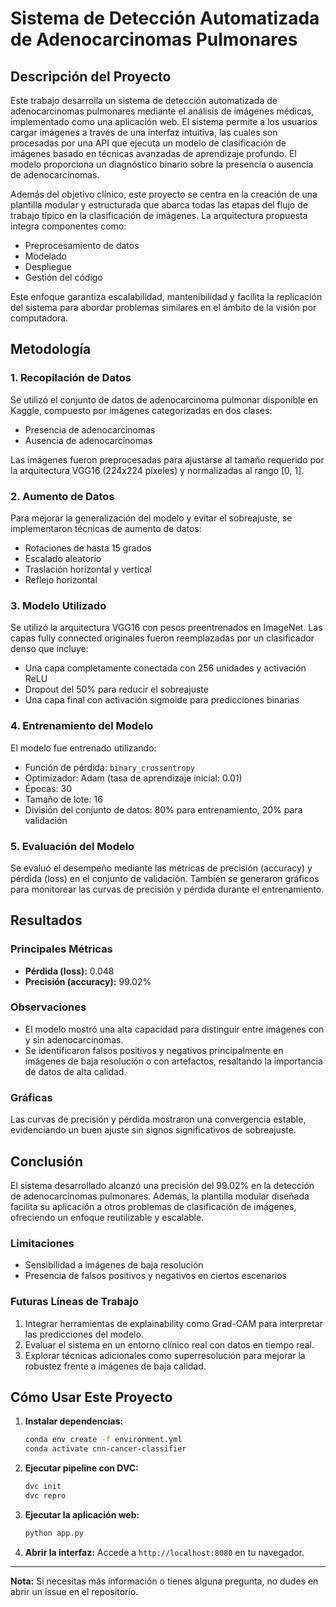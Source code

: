 # Sistema de Detección Automatizada de Adenocarcinomas Pulmonares

## Descripción del Proyecto

Este trabajo desarrolla un sistema de detección automatizada de adenocarcinomas pulmonares mediante el análisis de imágenes médicas, implementado como una aplicación web. El sistema permite a los usuarios cargar imágenes a través de una interfaz intuitiva, las cuales son procesadas por una API que ejecuta un modelo de clasificación de imágenes basado en técnicas avanzadas de aprendizaje profundo. El modelo proporciona un diagnóstico binario sobre la presencia o ausencia de adenocarcinomas.

Además del objetivo clínico, este proyecto se centra en la creación de una plantilla modular y estructurada que abarca todas las etapas del flujo de trabajo típico en la clasificación de imágenes. La arquitectura propuesta integra componentes como:
- Preprocesamiento de datos
- Modelado
- Despliegue
- Gestión del código

Este enfoque garantiza escalabilidad, mantenibilidad y facilita la replicación del sistema para abordar problemas similares en el ámbito de la visión por computadora.

## Metodología

### 1. Recopilación de Datos
Se utilizó el conjunto de datos de adenocarcinoma pulmonar disponible en Kaggle, compuesto por imágenes categorizadas en dos clases:
- Presencia de adenocarcinomas
- Ausencia de adenocarcinomas

Las imágenes fueron preprocesadas para ajustarse al tamaño requerido por la arquitectura VGG16 (224x224 píxeles) y normalizadas al rango [0, 1].

### 2. Aumento de Datos
Para mejorar la generalización del modelo y evitar el sobreajuste, se implementaron técnicas de aumento de datos:
- Rotaciones de hasta 15 grados
- Escalado aleatorio
- Traslación horizontal y vertical
- Reflejo horizontal

### 3. Modelo Utilizado
Se utilizó la arquitectura VGG16 con pesos preentrenados en ImageNet. Las capas fully connected originales fueron reemplazadas por un clasificador denso que incluye:
- Una capa completamente conectada con 256 unidades y activación ReLU
- Dropout del 50% para reducir el sobreajuste
- Una capa final con activación sigmoide para predicciones binarias

### 4. Entrenamiento del Modelo
El modelo fue entrenado utilizando:
- Función de pérdida: `binary_crossentropy`
- Optimizador: Adam (tasa de aprendizaje inicial: 0.01)
- Épocas: 30
- Tamaño de lote: 16
- División del conjunto de datos: 80% para entrenamiento, 20% para validación

### 5. Evaluación del Modelo
Se evaluó el desempeño mediante las métricas de precisión (accuracy) y pérdida (loss) en el conjunto de validación. También se generaron gráficos para monitorear las curvas de precisión y pérdida durante el entrenamiento.

## Resultados

### Principales Métricas
- **Pérdida (loss):** 0.048
- **Precisión (accuracy):** 99.02%

### Observaciones
- El modelo mostró una alta capacidad para distinguir entre imágenes con y sin adenocarcinomas.
- Se identificaron falsos positivos y negativos principalmente en imágenes de baja resolución o con artefactos, resaltando la importancia de datos de alta calidad.

### Gráficas
Las curvas de precisión y pérdida mostraron una convergencia estable, evidenciando un buen ajuste sin signos significativos de sobreajuste.

## Conclusión

El sistema desarrollado alcanzó una precisión del 99.02% en la detección de adenocarcinomas pulmonares. Además, la plantilla modular diseñada facilita su aplicación a otros problemas de clasificación de imágenes, ofreciendo un enfoque reutilizable y escalable.

### Limitaciones
- Sensibilidad a imágenes de baja resolución
- Presencia de falsos positivos y negativos en ciertos escenarios

### Futuras Líneas de Trabajo
1. Integrar herramientas de explainability como Grad-CAM para interpretar las predicciones del modelo.
2. Evaluar el sistema en un entorno clínico real con datos en tiempo real.
3. Explorar técnicas adicionales como superresolución para mejorar la robustez frente a imágenes de baja calidad.

## Cómo Usar Este Proyecto

1. **Instalar dependencias:**
   ```bash
   conda env create -f environment.yml
   conda activate cnn-cancer-classifier
   ```

2. **Ejecutar pipeline con DVC:**
   ```bash
   dvc init
   dvc repro
   ```

3. **Ejecutar la aplicación web:**
   ```bash
   python app.py
   ```

4. **Abrir la interfaz:**
   Accede a `http://localhost:8080` en tu navegador.

---

**Nota:** Si necesitas más información o tienes alguna pregunta, no dudes en abrir un issue en el repositorio.